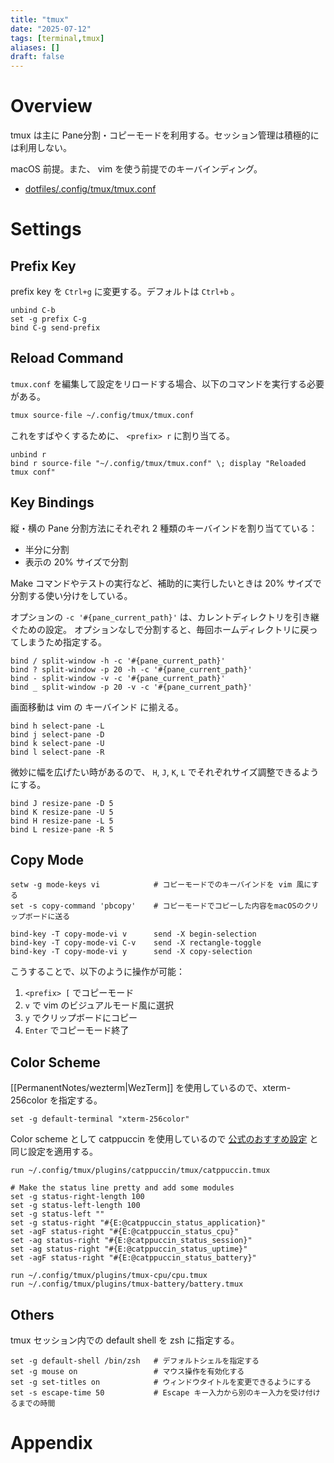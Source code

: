 ```yaml
---
title: "tmux"
date: "2025-07-12"
tags: [terminal,tmux]
aliases: []
draft: false
---
```


# Overview

tmux は主に Pane分割・コピーモードを利用する。セッション管理は積極的には利用しない。

macOS 前提。また、 vim を使う前提でのキーバインディング。

- [dotfiles/.config/tmux/tmux.conf](https://github.com/koei-kaji/dotfiles/blob/ed9a134dec91748de136f20f8f8daab12473cc9f/.config/tmux/tmux.conf)

# Settings

## Prefix Key

prefix key を `Ctrl+g` に変更する。デフォルトは `Ctrl+b` 。

```tmux title="~/.config/tmux/tmux.conf"
unbind C-b
set -g prefix C-g
bind C-g send-prefix
```

## Reload Command

`tmux.conf` を編集して設定をリロードする場合、以下のコマンドを実行する必要がある。

```bash
tmux source-file ~/.config/tmux/tmux.conf
```

これをすばやくするために、 `<prefix> r` に割り当てる。

```tmux title="~/.config/tmux/tmux.conf"
unbind r
bind r source-file "~/.config/tmux/tmux.conf" \; display "Reloaded tmux conf"
```

## Key Bindings

縦・横の Pane 分割方法にそれぞれ 2 種類のキーバインドを割り当てている：

- 半分に分割
- 表示の 20% サイズで分割

Make コマンドやテストの実行など、補助的に実行したいときは 20% サイズで分割する使い分けをしている。

オプションの `-c '#{pane_current_path}'` は、カレントディレクトリを引き継ぐための設定。
オプションなしで分割すると、毎回ホームディレクトリに戻ってしまうため指定する。

```tmux title="~/.config/tmux/tmux.conf"
bind / split-window -h -c '#{pane_current_path}'
bind ? split-window -p 20 -h -c '#{pane_current_path}'
bind - split-window -v -c '#{pane_current_path}'
bind _ split-window -p 20 -v -c '#{pane_current_path}'
```

画面移動は vim の キーバインド に揃える。


```tmux title="~/.config/tmux/tmux.conf"
bind h select-pane -L
bind j select-pane -D
bind k select-pane -U
bind l select-pane -R
```

微妙に幅を広げたい時があるので、 `H`, `J`, `K`, `L` でそれぞれサイズ調整できるようにする。

```tmux title="~/.config/tmux/tmux.conf"
bind J resize-pane -D 5
bind K resize-pane -U 5
bind H resize-pane -L 5
bind L resize-pane -R 5
```

## Copy Mode

```tmux title="~/.config/tmux/tmux.conf"
setw -g mode-keys vi            # コピーモードでのキーバインドを vim 風にする
set -s copy-command 'pbcopy'    # コピーモードでコピーした内容をmacOSのクリップボードに送る

bind-key -T copy-mode-vi v      send -X begin-selection
bind-key -T copy-mode-vi C-v    send -X rectangle-toggle
bind-key -T copy-mode-vi y      send -X copy-selection
```

こうすることで、以下のように操作が可能：

1. `<prefix> [` でコピーモード
2. `v` で vim のビジュアルモード風に選択
3. `y` でクリップボードにコピー
4. `Enter` でコピーモード終了

## Color Scheme

[[PermanentNotes/wezterm|WezTerm]] を使用しているので、xterm-256color を指定する。

```tmux title="~/.config/tmux/tmux.conf"
set -g default-terminal "xterm-256color"
```

Color scheme として catppuccin を使用しているので [公式のおすすめ設定](https://github.com/catppuccin/tmux?tab=readme-ov-file#recommended-default-configuration) と同じ設定を適用する。

```tmux
run ~/.config/tmux/plugins/catppuccin/tmux/catppuccin.tmux

# Make the status line pretty and add some modules
set -g status-right-length 100
set -g status-left-length 100
set -g status-left ""
set -g status-right "#{E:@catppuccin_status_application}"
set -agF status-right "#{E:@catppuccin_status_cpu}"
set -ag status-right "#{E:@catppuccin_status_session}"
set -ag status-right "#{E:@catppuccin_status_uptime}"
set -agF status-right "#{E:@catppuccin_status_battery}"

run ~/.config/tmux/plugins/tmux-cpu/cpu.tmux
run ~/.config/tmux/plugins/tmux-battery/battery.tmux
```

## Others

tmux セッション内での default shell を zsh に指定する。

```tmux title="~/.config/tmux/tmux.conf"
set -g default-shell /bin/zsh   # デフォルトシェルを指定する
set -g mouse on                 # マウス操作を有効化する
set -g set-titles on            # ウィンドウタイトルを変更できるようにする
set -s escape-time 50           # Escape キー入力から別のキー入力を受け付けるまでの時間
```

# Appendix
